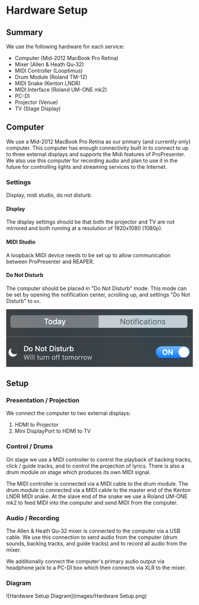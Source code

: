 # Hardware Setup

## Summary

We use the following hardware for each service:

* Computer (Mid-2012 MacBook Pro Retina)
* Mixer (Allen & Heath Qu-32)
* MIDI Controller (Looptimus)
* Drum Module (Roland TM-12)
* MIDI Snake (Kenton LNDR)
* MIDI Interface (Roland UM-ONE mk2)
* PC-DI
* Projector (Venue)
* TV (Stage Display)

## Computer

We use a Mid-2012 MacBook Pro Retina as our primary (and currently only) computer. This computer has enough connectivity built in to connect to up to three external displays and supports the Midi features of ProPresenter. We also use this computer for recording audio and plan to use it in the future for controlling lights and streaming services to the Internet.

### Settings

Display, midi studio, do not disturb.

#### Display

The display settings should be that both the projector and TV are not mirrored and both running at a resolution of 1920x1080 (1080p).

#### MIDI Studio

A loopback MIDI device needs to be set up to allow communication between ProPresenter and REAPER.

#### Do Not Disturb

The computer should be placed in "Do Not Disturb" mode. This mode can be set by opening the notification center, scrolling up, and settings "Do Not Disturb" to `on`.

![Do Not Disturb](images/dnd.png)

## Setup

### Presentation / Projection

We connect the computer to two external displays:

1. HDMI to Projector
1. Mini DisplayPort to HDMI to TV

### Control / Drums

On stage we use a MIDI controller to control the playback of backing tracks, click / guide tracks, and to control the projection of lyrics. There is also a drum module on stage which produces its own MIDI signal.

The MIDI controller is connected via a MIDI cable to the drum module. The drum module is connected via a MIDI cable to the master end of the Kenton LNDR MIDI snake. At the slave end of the snake we use a Roland UM-ONE mk2 to feed MIDI into the computer and send MIDI from the computer.

### Audio / Recording

The Allen & Heath Qu-32 mixer is connected to the computer via a USB cable. We use this connection to send audio from the computer (drum sounds, backing tracks, and guide tracks) and to record all audio from the mixer.

We additionally connect the computer's primary audio output via headphone jack to a PC-DI box which then connects via XLR to the mixer.

### Diagram 

![Hardware Setup Diagram](images/Hardware Setup.png)